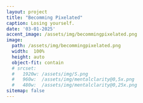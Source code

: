 ```yaml
---
layout: project
title: "Becomming Pixelated"
caption: Losing yourself.
date: '03-01-2025'
accent_image: /assets/img/becommingpixelated.png
image: 
  path: /assets/img/becommingpixelated.png
  width:  100%
  height: auto
  object-fit: contain
  # srcset: 
  #   1920w: /assets/img/S.png
  #   960w:  /assets/img/mentalclarity@0,5x.png
  #   480w:  /assets/img/mentalclarity@0,25x.png
sitemap: false
---
```


